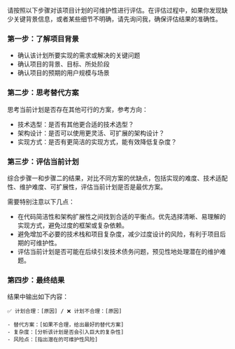 请按照以下步骤对该项目计划的可维护性进行评估。在评估过程中，如果你发现缺少关键背景信息，或者某些细节不明确，请先询问我，确保评估结果的准确性。

### 第一步：了解项目背景

- 确认该计划所要实现的需求或解决的关键问题
- 确认项目的背景、目标、所处阶段
- 确认项目的预期的用户规模与场景

### 第二步：思考替代方案

思考当前计划是否存在其他可行的方案，参考方向：

- 技术选型：是否有其他更合适的技术选型？
- 架构设计：是否可以使用更灵活、可扩展的架构设计？
- 实现方式：是否有更简洁的实现方式，能有效降低复杂度？

### 第三步：评估当前计划

综合步骤一和步骤二的结果，对比不同方案的优缺点，包括实现的难度、技术适配性、维护难度、可扩展性，评估当前计划是否是最优方案。

需要特别注意以下几点：

- 在代码简洁性和架构扩展性之间找到合适的平衡点。优先选择清晰、易理解的实现方式，避免过度的框架或复杂依赖。
- 避免增加不必要的技术栈和项目复杂度，减少过度设计的风险，有利于项目后期的可维护性。
- 评估当前计划是否可能在后续引发技术债务问题，预见性地处理潜在的维护难题。

### 第四步：最终结果

结果中输出如下内容：

```
✅ 计划合理：[原因] / ❌ 计划不合理：[原因]

- 替代方案：[如果不合理，给出最好的替代方案]
- 复杂度：[分析该计划是否会引入巨大的复杂性]
- 风险点：[指出潜在的可维护性风险]
```
